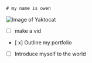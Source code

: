 ```javascript
# my name is owen
```
![Image of Yaktocat](https://octodex.github.com/images/boxertocat_octodex.jpg)

- [ ] make a vid
- [ x] Outline my portfolio
- [ ] Introduce myself to the world
